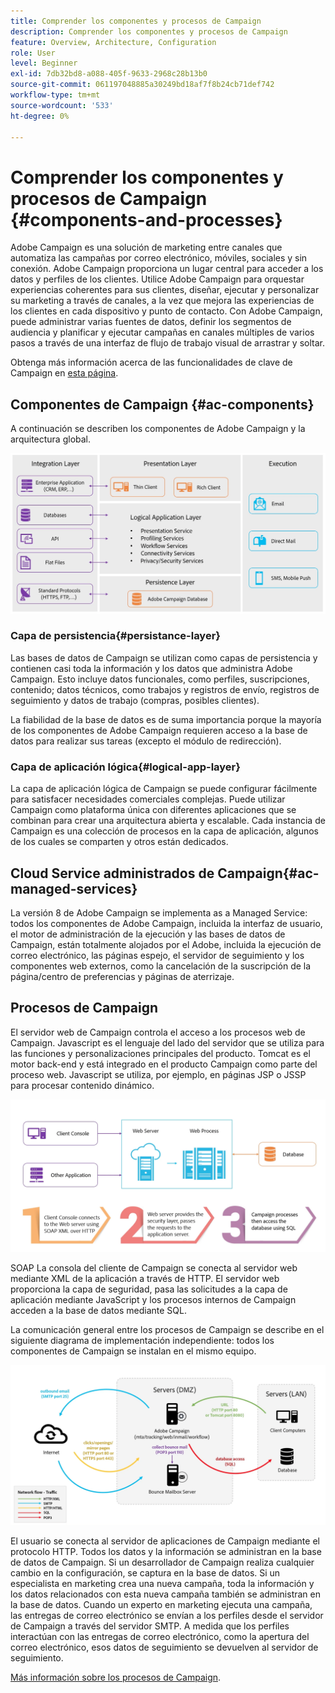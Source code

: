 ```yaml
---
title: Comprender los componentes y procesos de Campaign
description: Comprender los componentes y procesos de Campaign
feature: Overview, Architecture, Configuration
role: User
level: Beginner
exl-id: 7db32bd8-a088-405f-9633-2968c28b13b0
source-git-commit: 061197048885a30249bd18af7f8b24cb71def742
workflow-type: tm+mt
source-wordcount: '533'
ht-degree: 0%

---
```


# Comprender los componentes y procesos de Campaign {#components-and-processes}

Adobe Campaign es una solución de marketing entre canales que automatiza las campañas por correo electrónico, móviles, sociales y sin conexión. Adobe Campaign proporciona un lugar central para acceder a los datos y perfiles de los clientes. Utilice Adobe Campaign para orquestar experiencias coherentes para sus clientes, diseñar, ejecutar y personalizar su marketing a través de canales, a la vez que mejora las experiencias de los clientes en cada dispositivo y punto de contacto. Con Adobe Campaign, puede administrar varias fuentes de datos, definir los segmentos de audiencia y planificar y ejecutar campañas en canales múltiples de varios pasos a través de una interfaz de flujo de trabajo visual de arrastrar y soltar.

Obtenga más información acerca de las funcionalidades de clave de Campaign en [esta página](../start/get-started.md).

## Componentes de Campaign {#ac-components}

A continuación se describen los componentes de Adobe Campaign y la arquitectura global.

![](assets/do-not-localize//ac-components.png)



### Capa de persistencia{#persistance-layer}

Las bases de datos de Campaign se utilizan como capas de persistencia y contienen casi toda la información y los datos que administra Adobe Campaign. Esto incluye datos funcionales, como perfiles, suscripciones, contenido; datos técnicos, como trabajos y registros de envío, registros de seguimiento y datos de trabajo (compras, posibles clientes).

La fiabilidad de la base de datos es de suma importancia porque la mayoría de los componentes de Adobe Campaign requieren acceso a la base de datos para realizar sus tareas (excepto el módulo de redirección).

### Capa de aplicación lógica{#logical-app-layer}

La capa de aplicación lógica de Campaign se puede configurar fácilmente para satisfacer necesidades comerciales complejas. Puede utilizar Campaign como plataforma única con diferentes aplicaciones que se combinan para crear una arquitectura abierta y escalable. Cada instancia de Campaign es una colección de procesos en la capa de aplicación, algunos de los cuales se comparten y otros están dedicados.

## Cloud Service administrados de Campaign{#ac-managed-services}

La versión 8 de Adobe Campaign se implementa as a Managed Service: todos los componentes de Adobe Campaign, incluida la interfaz de usuario, el motor de administración de la ejecución y las bases de datos de Campaign, están totalmente alojados por el Adobe, incluida la ejecución de correo electrónico, las páginas espejo, el servidor de seguimiento y los componentes web externos, como la cancelación de la suscripción de la página/centro de preferencias y páginas de aterrizaje.

## Procesos de Campaign

El servidor web de Campaign controla el acceso a los procesos web de Campaign. Javascript es el lenguaje del lado del servidor que se utiliza para las funciones y personalizaciones principales del producto. Tomcat es el motor back-end y está integrado en el producto Campaign como parte del proceso web. Javascript se utiliza, por ejemplo, en páginas JSP o JSSP para procesar contenido dinámico.

![](assets/do-not-localize/ac-processes.png)

SOAP La consola del cliente de Campaign se conecta al servidor web mediante XML de la aplicación a través de HTTP. El servidor web proporciona la capa de seguridad, pasa las solicitudes a la capa de aplicación mediante JavaScript y los procesos internos de Campaign acceden a la base de datos mediante SQL.

La comunicación general entre los procesos de Campaign se describe en el siguiente diagrama de implementación independiente: todos los componentes de Campaign se instalan en el mismo equipo.

![](assets/do-not-localize//ac-standalone.png)

El usuario se conecta al servidor de aplicaciones de Campaign mediante el protocolo HTTP. Todos los datos y la información se administran en la base de datos de Campaign. Si un desarrollador de Campaign realiza cualquier cambio en la configuración, se captura en la base de datos. Si un especialista en marketing crea una nueva campaña, toda la información y los datos relacionados con esta nueva campaña también se administran en la base de datos. Cuando un experto en marketing ejecuta una campaña, las entregas de correo electrónico se envían a los perfiles desde el servidor de Campaign a través del servidor SMTP. A medida que los perfiles interactúan con las entregas de correo electrónico, como la apertura del correo electrónico, esos datos de seguimiento se devuelven al servidor de seguimiento.

[Más información sobre los procesos de Campaign](../architecture/general-architecture.md#dev-env).
